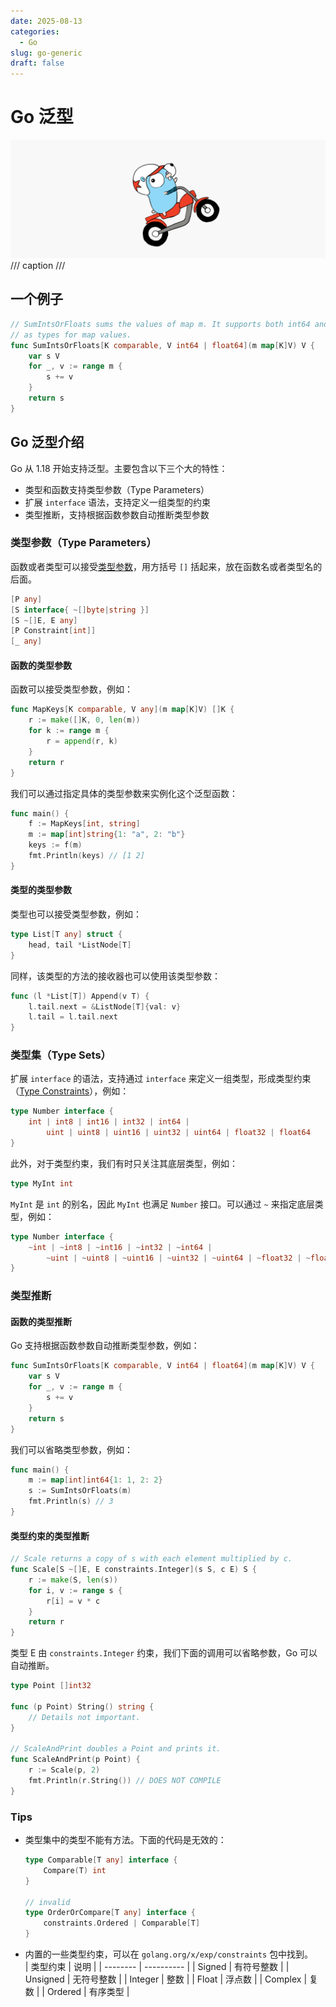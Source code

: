 ```yaml
---
date: 2025-08-13
categories:
  - Go
slug: go-generic
draft: false
---
```


# Go 泛型

![](../assert/go.png)
/// caption
///

<!-- more -->

## 一个例子
```go
// SumIntsOrFloats sums the values of map m. It supports both int64 and float64
// as types for map values.
func SumIntsOrFloats[K comparable, V int64 | float64](m map[K]V) V {
    var s V
    for _, v := range m {
        s += v
    }
    return s
}
```

## Go 泛型介绍
Go 从 1.18 开始支持泛型。主要包含以下三个大的特性：

- 类型和函数支持类型参数（Type Parameters）
- 扩展 `interface` 语法，支持定义一组类型的约束
- 类型推断，支持根据函数参数自动推断类型参数

### 类型参数（Type Parameters）
函数或者类型可以接受[类型参数](https://go.dev/ref/spec#Type_parameter_declarations)，用方括号 `[]` 括起来，放在函数名或者类型名的后面。
```go
[P any]
[S interface{ ~[]byte|string }]
[S ~[]E, E any]
[P Constraint[int]]
[_ any]
```

#### 函数的类型参数
函数可以接受类型参数，例如：
```go
func MapKeys[K comparable, V any](m map[K]V) []K {
    r := make([]K, 0, len(m))
    for k := range m {
        r = append(r, k)
    }
    return r
}
```
我们可以通过指定具体的类型参数来实例化这个泛型函数：
```go
func main() {
    f := MapKeys[int, string]
    m := map[int]string{1: "a", 2: "b"}
    keys := f(m)
    fmt.Println(keys) // [1 2]
}
```

#### 类型的类型参数
类型也可以接受类型参数，例如：
```go
type List[T any] struct {
    head, tail *ListNode[T]
}
```
同样，该类型的方法的接收器也可以使用该类型参数：
```go
func (l *List[T]) Append(v T) {
    l.tail.next = &ListNode[T]{val: v}
    l.tail = l.tail.next
}
```

### 类型集（Type Sets）
扩展 `interface` 的语法，支持通过 `interface` 来定义一组类型，形成类型约束（[Type Constraints](https://go.dev/ref/spec#Type_constraints)），例如：
```go
type Number interface {
    int | int8 | int16 | int32 | int64 |
        uint | uint8 | uint16 | uint32 | uint64 | float32 | float64
}
```
此外，对于类型约束，我们有时只关注其底层类型，例如：
```go
type MyInt int
```
`MyInt` 是 `int` 的别名，因此 `MyInt` 也满足 `Number` 接口。可以通过 `~` 来指定底层类型，例如：
```go
type Number interface {
    ~int | ~int8 | ~int16 | ~int32 | ~int64 |
        ~uint | ~uint8 | ~uint16 | ~uint32 | ~uint64 | ~float32 | ~float64
}
```

### 类型推断
#### 函数的类型推断
Go 支持根据函数参数自动推断类型参数，例如：
```go 
func SumIntsOrFloats[K comparable, V int64 | float64](m map[K]V) V {
    var s V
    for _, v := range m {
        s += v
    }
    return s
}
```
我们可以省略类型参数，例如：
```go
func main() {
    m := map[int]int64{1: 1, 2: 2}
    s := SumIntsOrFloats(m)
    fmt.Println(s) // 3
}
```
#### 类型约束的类型推断
```go
// Scale returns a copy of s with each element multiplied by c.
func Scale[S ~[]E, E constraints.Integer](s S, c E) S {
    r := make(S, len(s))
    for i, v := range s {
        r[i] = v * c
    }
    return r
}
```
类型 E 由 `constraints.Integer` 约束，我们下面的调用可以省略参数，Go 可以自动推断。
```go
type Point []int32

func (p Point) String() string {
    // Details not important.
}

// ScaleAndPrint doubles a Point and prints it.
func ScaleAndPrint(p Point) {
    r := Scale(p, 2)
    fmt.Println(r.String()) // DOES NOT COMPILE
}
```
### Tips
- 类型集中的类型不能有方法。下面的代码是无效的：
    ```go
    type Comparable[T any] interface {
        Compare(T) int
    }

    // invalid
    type OrderOrCompare[T any] interface {
        constraints.Ordered | Comparable[T]
    }
    ```
- 内置的一些类型约束，可以在 `golang.org/x/exp/constraints` 包中找到。      
  | 类型约束 | 说明       |
  | -------- | ---------- |
  | Signed   | 有符号整数 |
  | Unsigned | 无符号整数 |
  | Integer  | 整数       |
  | Float    | 浮点数     |
  | Complex  | 复数       |
  | Ordered  | 有序类型   |
